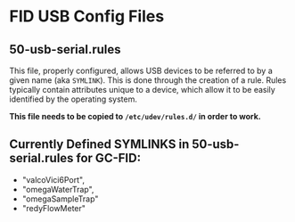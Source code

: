 # FID USB Config Files

## 50-usb-serial.rules
This file, properly configured, allows USB devices to be referred to by a given name (aka `SYMLINK`). This is done through the creation of a rule. Rules typically contain attributes unique to a device, which allow it to be easily identified by the operating system.

__This file needs to be copied to `/etc/udev/rules.d/` in order to work.__

## Currently Defined SYMLINKS in 50-usb-serial.rules for GC-FID:
* "valcoVici6Port",
* "omegaWaterTrap",
* "omegaSampleTrap"
* "redyFlowMeter"
